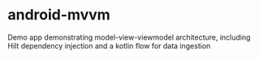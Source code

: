 # android-mvvm
Demo app demonstrating model-view-viewmodel architecture, including Hilt dependency injection and a kotlin flow for data ingestion
